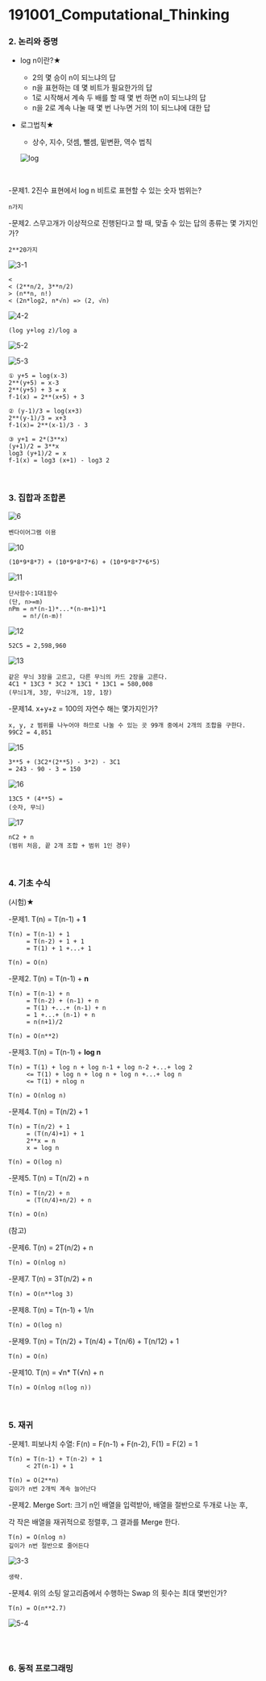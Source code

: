 # 191001_Computational_Thinking



### 2. 논리와 증명

- log n이란?★
  - 2의 몇 승이 n이 되느냐의 답
  - n을 표현하는 데 몇 비트가 필요한가의 답
  - 1로 시작해서 계속 두 배를 할 때 몇 번 하면 n이 되느냐의 답
  - n을 2로 계속 나눌 때 몇 번 나누면 거의 1이 되느냐에 대한 답

- 로그법칙★
  
  - 상수, 지수, 덧셈, 뺄셈, 밑변환, 역수 법칙
  
  ![log](assets/log.png)

<br>

-문제1. 2진수 표현에서 log n 비트로 표현할 수 있는 숫자 범위는?

```
n가지
```

-문제2. 스무고개가 이상적으로 진행된다고 할 때, 맞출 수 있는 답의 종류는 몇 가지인가?

```
2**20가지
```

 ![3-1](assets/3-1.png)

```
<
< (2**n/2, 3**n/2)
> (n**n, n!)
< (2n*log2, n*√n) => (2, √n)
```

 ![4-2](assets/4-2.PNG)

```
(log y+log z)/log a
```

 ![5-2](assets/5-2.png)

![5-3](assets/5-3.png)

```
① y+5 = log(x-3)
2**(y+5) = x-3
2**(y+5) + 3 = x
f-1(x) = 2**(x+5) + 3

② (y-1)/3 = log(x+3)
2**(y-1)/3 = x+3
f-1(x)= 2**(x-1)/3 - 3

③ y+1 = 2*(3**x) 
(y+1)/2 = 3**x
log3 (y+1)/2 = x
f-1(x) = log3 (x+1) - log3 2
```

<br>

### 3. 집합과 조합론

 ![6](assets/6.PNG)

```
벤다이어그램 이용
```

 ![10](assets/10.PNG)

```
(10*9*8*7) + (10*9*8*7*6) + (10*9*8*7*6*5)
```

 ![11](assets/11.PNG)

```
단사함수:1대1함수
(단, n>=m)
nPm = n*(n-1)*...*(n-m+1)*1
	= n!/(n-m)!
```

 ![12](assets/12.PNG)

```
52C5 = 2,598,960‬
```

 ![13](assets/13.PNG)

```
같은 무늬 3장을 고르고, 다른 무늬의 카드 2장을 고른다.
4C1 * 13C3 * 3C2 * 13C1 * 13C1 = 580,008
(무늬1개, 3장, 무늬2개, 1장, 1장)
```

-문제14. x+y+z = 100의 자연수 해는 몇가지인가?

```
x, y, z 범위를 나누어야 하므로 나눌 수 있는 곳 99개 중에서 2개의 조합을 구한다.
99C2 = 4,851
```

 ![15](assets/15.PNG)

```
3**5 + (3C2*(2**5) - 3*2) - 3C1 
= 243 - 90 - 3 = 150
```

 ![16](assets/16.PNG)

```
13C5 * (4**5) = 
(숫자, 무늬)
```

 ![17](assets/17.PNG)

```
nC2 + n
(범위 처음, 끝 2개 조합 + 범위 1인 경우)
```

<br>

### 4. 기초 수식 

(시험)★

-문제1. T(n) = T(n-1) + **1**

```
T(n) = T(n-1) + 1
	 = T(n-2) + 1 + 1
	 = T(1) + 1 +...+ 1
	 
T(n) = O(n)
```

-문제2. T(n) = T(n-1) + **n**

```
T(n) = T(n-1) + n
	 = T(n-2) + (n-1) + n
	 = T(1) +...+ (n-1) + n
	 = 1 +...+ (n-1) + n
	 = n(n+1)/2
	 
T(n) = O(n**2)
```

-문제3. T(n) = T(n-1) + **log n**

```
T(n) = T(1) + log n + log n-1 + log n-2 +...+ log 2
	 <= T(1) + log n + log n + log n +...+ log n
	 <= T(1) + nlog n
	 
T(n) = O(nlog n)
```

-문제4. T(n) = T(n/2) + 1

```
T(n) = T(n/2) + 1
	 = (T(n/4)+1) + 1
	 2**x = n
	 x = log n
	 
T(n) = O(log n)
```

-문제5. T(n) = T(n/2) + n

```
T(n) = T(n/2) + n
	 = (T(n/4)+n/2) + n
	 
T(n) = O(n)	
```

(참고)

-문제6. T(n) = 2T(n/2) + n

```
T(n) = O(nlog n)
```

-문제7. T(n) = 3T(n/2) + n

```
T(n) = O(n**log 3)
```

-문제8. T(n) = T(n-1) + 1/n

```
T(n) = O(log n)
```

-문제9. T(n) = T(n/2) + T(n/4) + T(n/6) + T(n/12) + 1

```
T(n) = O(n)
```

-문제10. T(n) = √n* T(√n) + n

```
T(n) = O(nlog n(log n))
```

<br>

### 5. 재귀

-문제1. 피보나치 수열: F(n) = F(n-1) + F(n-2), F(1) = F(2) = 1

```
T(n) = T(n-1) + T(n-2) + 1
	 < 2T(n-1) + 1
	 
T(n) = O(2**n) 
깊이가 n번 2개씩 계속 늘어난다
```

-문제2. Merge Sort: 크기 n인 배열을 입력받아, 배열을 절반으로 두개로 나눈 후, 

 각 작은 배열을 재귀적으로 정렬후, 그 결과를 Merge 한다.

```
T(n) = O(nlog n)
깊이가 n번 절반으로 줄어든다
```

 ![3-3](assets/3-3.PNG)

```
생략.
```

-문제4. 위의 소팅 알고리즘에서 수행하는 Swap 의 횟수는 최대 몇번인가?

```
T(n) = O(n**2.7)
```

 ![5-4](assets/5-4.PNG)

```

```

<br>

### 6. 동적 프로그래밍